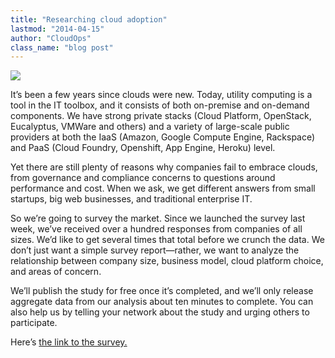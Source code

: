 ```yaml
---
title: "Researching cloud adoption"
lastmod: "2014-04-15"
author: "CloudOps"
class_name: "blog post"
---
```


<img src="/images/blog/post/Survey.jpg" class="main-blog-image">

<p>It’s been a few years since clouds were new. Today, utility computing is a tool in the IT toolbox, and it consists of both on-premise and on-demand components. We have strong private stacks (Cloud Platform, OpenStack, Eucalyptus, VMWare and others) and a variety of large-scale public providers at both the IaaS (Amazon, Google Compute Engine, Rackspace) and PaaS (Cloud Foundry, Openshift, App Engine, Heroku) level.</p>

<p>Yet there are still plenty of reasons why companies fail to embrace clouds, from governance and compliance concerns to questions around performance and cost. When we ask, we get different answers from small startups, big web businesses, and traditional enterprise IT.</p>

<p>So we’re going to survey the market. Since we launched the survey last week, we’ve received over a hundred responses from companies of all sizes. We’d like to get several times that total before we crunch the data. We don’t just want a simple survey report—rather, we want to analyze the relationship between company size, business model, cloud platform choice, and areas of concern.</p>

<p>We’ll publish the study for free once it’s completed, and we’ll only release aggregate data from our analysis about ten minutes to complete. You can also help us by telling your network about the study and urging others to participate.</p>

<p>Here’s <a title="CloudOps Survey" href="http://bit.ly/cloudopssurvey" target="_blank"> the link to the survey.</a></p>